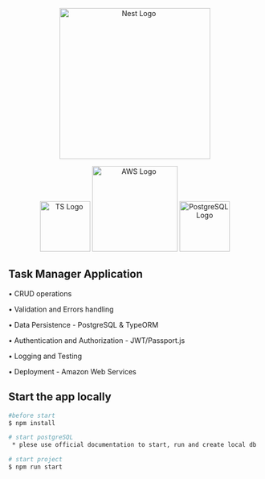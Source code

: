 <p align="center">
  <img src="https://nestjs.com/img/logo_text.svg" width="300" alt="Nest Logo" />
 </p>
<p align="center">
  <img src="https://cdn.iconscout.com/icon/free/png-512/typescript-1174965.png" width="100" alt="TS Logo" />
  <img src="https://www.k-lagan.com/wp-content/uploads/2016/11/AWS.png" width="170" alt="AWS Logo" />
  <img src="https://upload.wikimedia.org/wikipedia/commons/thumb/2/29/Postgresql_elephant.svg/745px-Postgresql_elephant.svg.png" width="100" alt="PostgreSQL Logo" />
</p>
 
## Task Manager Application
• CRUD operations

• Validation and Errors handling

• Data Persistence - PostgreSQL & TypeORM

• Authentication and Authorization - JWT/Passport.js

• Logging and Testing

• Deployment - Amazon Web Services

## Start the app locally

```bash
#before start
$ npm install

# start postgreSQL
 * plese use official documentation to start, run and create local db

# start project
$ npm run start
```
